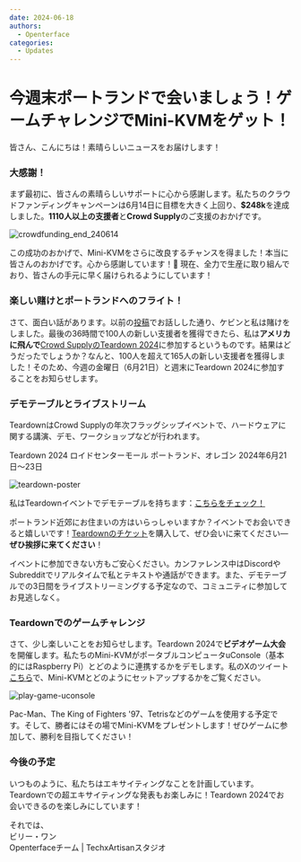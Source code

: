 ```yaml
---
date: 2024-06-18
authors:
  - Openterface
categories:
  - Updates
---
```


# 今週末ポートランドで会いましょう！ゲームチャレンジでMini-KVMをゲット！

皆さん、こんにちは！素晴らしいニュースをお届けします！

### 大感謝！
まず最初に、皆さんの素晴らしいサポートに心から感謝します。私たちのクラウドファンディングキャンペーンは6月14日に目標を大きく上回り、**$248k**を達成しました。**1110人以上の支援者**と**Crowd Supply**のご支援のおかげです。

![crowdfunding_end_240614](https://www.crowdsupply.com/img/b812/9768a2ad-1b78-45dd-966c-942c170fb812/crowdfunding-end-240614_jpg_md-xl.jpg)

この成功のおかげで、Mini-KVMをさらに改良するチャンスを得ました！本当に皆さんのおかげです。心から感謝しています！🧡 現在、全力で生産に取り組んでおり、皆さんの手元に早く届けられるようにしています！

### 楽しい賭けとポートランドへのフライト！
さて、面白い話があります。以前の[投稿](https://www.crowdsupply.com/techxartisan/openterface-mini-kvm/updates/last-hours-to-back-and-mini-kvms-at-tech-frontlines)でお話しした通り、ケビンと私は賭けをしました。最後の36時間で100人の新しい支援者を獲得できたら、私は**アメリカに飛んで**[Crowd SupplyのTeardown 2024](https://www.crowdsupply.com/teardown/portland-2024)に参加するというものです。結果はどうだったでしょうか？なんと、100人を超えて165人の新しい支援者を獲得しました！そのため、今週の金曜日（6月21日）と週末にTeardown 2024に参加することをお知らせします。

### デモテーブルとライブストリーム
TeardownはCrowd Supplyの年次フラッグシップイベントで、ハードウェアに関する講演、デモ、ワークショップなどが行われます。

Teardown 2024 ロイドセンターモール ポートランド、オレゴン 2024年6月21日～23日

![teardown-poster](https://www.crowdsupply.com/img/25ea/1d486985-1024-45ca-8b7d-0bdc388e25ea/twitter-1600-1900-td2024-wires_jpg_md-xl.jpg)

私はTeardownイベントでデモテーブルを持ちます：[こちらをチェック！](https://www.crowdsupply.com/teardown/portland-2024/demo/openterface-mini-kvm-turn-your-laptop-as-a-kvm-console)

ポートランド近郊にお住まいの方はいらっしゃいますか？イベントでお会いできると嬉しいです！[Teardownのチケット](https://www.crowdsupply.com/teardown/portland-2024)を購入して、ぜひ会いに来てください—**ぜひ挨拶に来てください**！

イベントに参加できない方もご安心ください。カンファレンス中はDiscordやSubredditでリアルタイムで私とテキストや通話ができます。また、デモテーブルでの3日間をライブストリーミングする予定なので、コミュニティに参加してお見逃しなく。

### Teardownでのゲームチャレンジ
さて、少し楽しいことをお知らせします。Teardown 2024で**ビデオゲーム大会**を開催します。私たちのMini-KVMがポータブルコンピュータuConsole（基本的にはRaspberry Pi）とどのように連携するかをデモします。私のXのツイート[こちら](https://x.com/TechxArtisan/status/1802675690015424962)で、Mini-KVMとどのようにセットアップするかをご覧ください。

![play-game-uconsole](https://www.crowdsupply.com/img/c4d2/d5fe66f3-4f3e-4398-bd11-494ae317c4d2/play-game-uconsole_png_md-xl.jpg)

Pac-Man、The King of Fighters '97、Tetrisなどのゲームを使用する予定です。そして、勝者にはその場でMini-KVMをプレゼントします！ぜひゲームに参加して、勝利を目指してください！

### 今後の予定
いつものように、私たちはエキサイティングなことを計画しています。Teardownでの超エキサイティングな発表もお楽しみに！Teardown 2024でお会いできるのを楽しみにしています！

それでは、  
ビリー・ワン  
Openterfaceチーム | TechxArtisanスタジオ